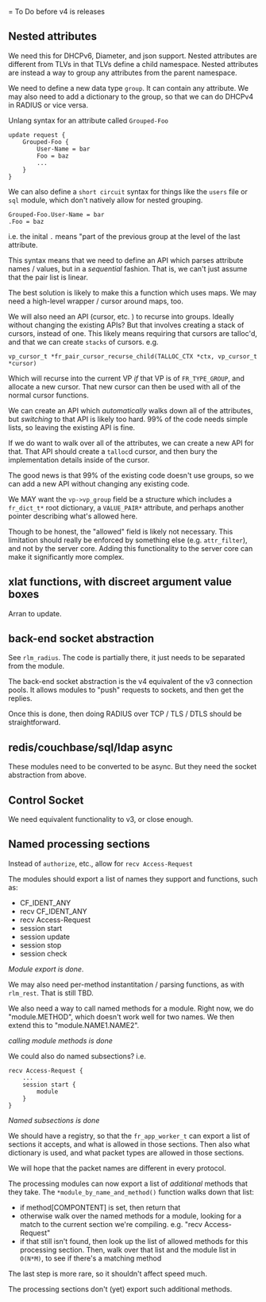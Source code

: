 = To Do before v4 is releases

## Nested attributes

We need this for DHCPv6, Diameter, and json support.  Nested
attributes are different from TLVs in that TLVs define a child
namespace.  Nested attributes are instead a way to group any
attributes from the parent namespace.

We need to define a new data type `group`.  It can contain any
attribute.  We may also need to add a dictionary to the group, so that
we can do DHCPv4 in RADIUS or vice versa.

Unlang syntax for an attribute called `Grouped-Foo`

```unlang
update request {
	Grouped-Foo {
		User-Name = bar
		Foo = baz
		...
	}
}
```

We can also define a `short circuit` syntax for things like the
`users` file or `sql` module, which don't natively allow for nested grouping.


```
Grouped-Foo.User-Name = bar
.Foo = baz
```

i.e. the inital `.` means "part of the previous group at the level of
the last attribute.

This syntax means that we need to define an API which parses attribute
names / values, but in a *sequential* fashion.  That is, we can't just
assume that the pair list is linear.

The best solution is likely to make this a function which uses maps.
We may need a high-level wrapper / cursor around maps, too.

We will also need an API (cursor, etc. ) to recurse into groups.
Ideally without changing the existing APIs?  But that involves
creating a stack of cursors, instead of one.  This likely means
requiring that cursors are talloc'd, and that we can create `stacks`
of cursors.  e.g.

```
vp_cursor_t *fr_pair_cursor_recurse_child(TALLOC_CTX *ctx, vp_cursor_t *cursor)
```

Which will recurse into the current VP *if* that VP is of
`FR_TYPE_GROUP`, and allocate a new cursor.  That new cursor can then
be used with all of the normal cursor functions.

We can create an API which *automatically* walks down all of the
attributes, but *switching* to that API is likely too hard.  99% of
the code needs simple lists, so leaving the existing API is fine.

If we do want to walk over all of the attributes, we can create a new
API for that. That API should create a `talloc`d cursor, and then bury
the implementation details inside of the cursor.

The good news is that 99% of the existing code doesn't use groups, so
we can add a new API without changing any existing code.

We MAY want the `vp->vp_group` field be a structure which includes a
`fr_dict_t*` root dictionary, a `VALUE_PAIR*` attribute, and perhaps
another pointer describing what's allowed here.

Though to be honest, the "allowed" field is likely not necessary.
This limitation should really be enforced by something else
(e.g. `attr_filter`), and not by the server core.  Adding this
functionality to the server core can make it significantly more
complex.

## xlat functions, with discreet argument value boxes

Arran to update.

## back-end socket abstraction

See `rlm_radius`.  The code is partially there, it just needs to be
separated from the module.

The back-end socket abstraction is the v4 equivalent of the v3
connection pools.  It allows modules to "push" requests to sockets,
and then get the replies.

Once this is done, then doing RADIUS over TCP / TLS / DTLS should be
straightforward.

## redis/couchbase/sql/ldap async

These modules need to be converted to be async.  But they need the
socket abstraction from above.

## Control Socket

We need equivalent functionality to v3, or close enough.

## Named processing sections

Instead of `authorize`, etc., allow for `recv Access-Request`

The modules should export a list of names they support and functions, such as:

* CF_IDENT_ANY
* recv CF_IDENT_ANY
* recv Access-Request
* session start
* session update
* session stop
* session check

_Module export is done_.

We may also need per-method instantitation / parsing functions, as
with `rlm_rest`.  That is still TBD.

We also need a way to call named methods for a module.  Right now, we
do "module.METHOD", which doesn't work well for two names.  We then
extend this to "module.NAME1.NAME2".

_calling module methods is done_

We could also do named subsections?  i.e.

```unlang
recv Access-Request {
	...
	session start {
		module
	}
}
```

_Named subsections is done_

We should have a registry, so that the `fr_app_worker_t` can export a
list of sections it accepts, and what is allowed in those sections.
Then also what dictionary is used, and what packet types are allowed
in those sections.

We will hope that the packet names are different in every protocol.

The processing modules can now export a list of *additional* methods
that they take.  The `*module_by_name_and_method()` function walks
down that list:

  * if method[COMPONTENT] is set, then return that
  * otherwise walk over the named methods for a module, looking
    for a match to the current section we're compiling.
    e.g. "recv Access-Request"
  * if that still isn't found, then look up the list of allowed
    methods for this processing section.  Then, walk over that list
    and the module list in `O(N*M)`, to see if there's a matching
    method

The last step is more rare, so it shouldn't affect speed much.

The processing sections don't (yet) export such additional methods.
